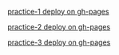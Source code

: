 [practice-1 deploy on gh-pages](https://mariaselivanova.github.io/test-tasks/practice-1/)

[practice-2 deploy on gh-pages](https://mariaselivanova.github.io/test-tasks/practice-2/)

[practice-3 deploy on gh-pages](https://mariaselivanova.github.io/test-tasks/practice-3/)
